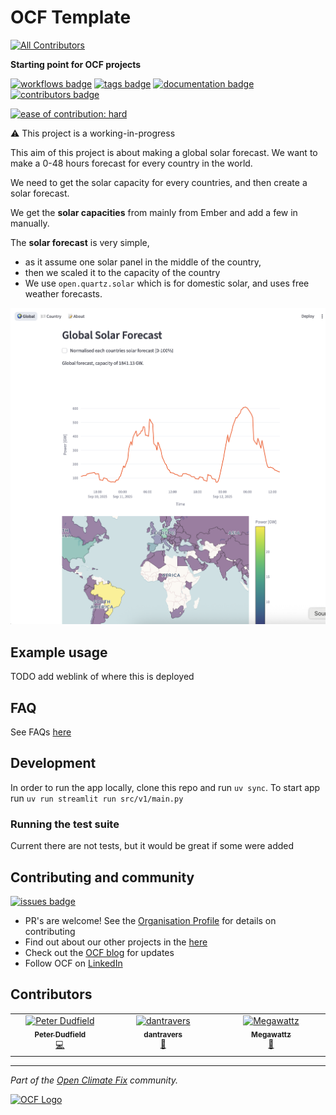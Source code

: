 # OCF Template
<!-- ALL-CONTRIBUTORS-BADGE:START - Do not remove or modify this section -->
[![All Contributors](https://img.shields.io/badge/all_contributors-3-orange.svg?style=flat-square)](#contributors-)
<!-- ALL-CONTRIBUTORS-BADGE:END -->

**Starting point for OCF projects**
 
[![workflows badge](https://img.shields.io/github/actions/workflow/status/openclimatefix/global-solar-forecast/ci.yml?branch=maine&color=FFD053&label=workflow)](https://github.com/openclimatefix/global-solar-forecast/actions/workflows/ci.yml)
[![tags badge](https://img.shields.io/github/v/tag/openclimatefix/global-solar-forecast?include_prereleases&sort=semver&color=FFAC5F)](https://github.com/openclimatefix/global-solar-forecast/tags)
[![documentation badge](https://img.shields.io/badge/docs-latest-086788)](https://openclimatefix.github.io/global-solar-forecast/)
[![contributors badge](https://img.shields.io/github/contributors/openclimatefix/global-solar-forecast?color=FFFFFF)](https://github.com/openclimatefix/global-solar-forecast/graphs/contributors)

[![ease of contribution: hard](https://img.shields.io/badge/ease%20of%20contribution:%20hard-bb2629)](https://github.com/openclimatefix#how-easy-is-it-to-get-involved)

⚠️ This project is a working-in-progress

This aim of this project is about making a global solar forecast. We want to make a 0-48 hours forecast for every country in the world. 

We need to get the solar capacity for every countries, and then create a solar forecast.

We get the **solar capacities** from mainly from Ember and add a few in manually. 

The **solar forecast** is very simple, 
- as it assume one solar panel in the middle of the country, 
- then we scaled it to the capacity of the country
- We use `open.quartz.solar` which is for domestic solar, and uses free weather forecasts. 

![image](./dashboard.png)

## Example usage

TODO add weblink of where this is deployed


## FAQ

See FAQs [here](FAQ.md)

## Development

In order to run the app locally, clone this repo and run `uv sync`. To start app run
```uv run streamlit run src/v1/main.py```

### Running the test suite

Current there are not tests, but it would be great if some were added
 
## Contributing and community

[![issues badge](https://img.shields.io/github/issues/openclimatefix/global-solar-forecast?color=FFAC5F)](https://github.com/openclimatefix/global-solar-forecast/issues?q=is%3Aissue+is%3Aopen+sort%3Aupdated-desc)

- PR's are welcome! See the [Organisation Profile](https://github.com/openclimatefix) for details on contributing
- Find out about our other projects in the [here](https://github.com/openclimatefix/.github/tree/main/profile)
- Check out the [OCF blog](https://openclimatefix.org/blog) for updates
- Follow OCF on [LinkedIn](https://uk.linkedin.com/company/open-climate-fix)


## Contributors

<!-- ALL-CONTRIBUTORS-LIST:START - Do not remove or modify this section -->
<!-- prettier-ignore-start -->
<!-- markdownlint-disable -->
<table>
  <tbody>
    <tr>
      <td align="center" valign="top" width="14.28%"><a href="https://github.com/peterdudfield"><img src="https://avatars.githubusercontent.com/u/34686298?v=4?s=100" width="100px;" alt="Peter Dudfield"/><br /><sub><b>Peter Dudfield</b></sub></a><br /><a href="https://github.com/openclimatefix/global-solar-forecast/commits?author=peterdudfield" title="Code">💻</a></td>
      <td align="center" valign="top" width="14.28%"><a href="http://openclimatefix.org"><img src="https://avatars.githubusercontent.com/u/38562875?v=4?s=100" width="100px;" alt="dantravers"/><br /><sub><b>dantravers</b></sub></a><br /><a href="#ideas-dantravers" title="Ideas, Planning, & Feedback">🤔</a></td>
      <td align="center" valign="top" width="14.28%"><a href="https://github.com/zakwatts"><img src="https://avatars.githubusercontent.com/u/47150349?v=4?s=100" width="100px;" alt="Megawattz"/><br /><sub><b>Megawattz</b></sub></a><br /><a href="#ideas-zakwatts" title="Ideas, Planning, & Feedback">🤔</a></td>
    </tr>
  </tbody>
</table>

<!-- markdownlint-restore -->
<!-- prettier-ignore-end -->

<!-- ALL-CONTRIBUTORS-LIST:END -->
<!-- prettier-ignore-start -->
<!-- markdownlint-disable -->

<!-- markdownlint-restore -->
<!-- prettier-ignore-end -->

<!-- ALL-CONTRIBUTORS-LIST:END -->

---

*Part of the [Open Climate Fix](https://github.com/orgs/openclimatefix/people) community.*

[![OCF Logo](https://cdn.prod.website-files.com/62d92550f6774db58d441cca/6324a2038936ecda71599a8b_OCF_Logo_black_trans.png)](https://openclimatefix.org)
